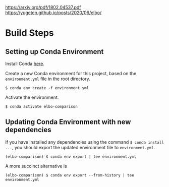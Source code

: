 https://arxiv.org/pdf/1802.04537.pdf
https://yugeten.github.io/posts/2020/06/elbo/

# Build Steps

## Setting up Conda Environment

Install Conda [here](https://docs.conda.io/projects/conda/en/latest/user-guide/install/index.html#regular-installation).

Create a new Conda environment for this project, based on the `environment.yml` file in the root directory.

```
$ conda env create -f environment.yml
```

Activate the environment.

```
$ conda activate elbo-comparison
```

## Updating Conda Environment with new dependencies

If you have installed any dependencies using the command `$ conda install ...`, you should export the updated environment file to `environment.yml`.

```
(elbo-comparison) $ conda env export | tee environment.yml
```

A more succinct alternative is

```
(elbo-comparison) $ conda env export --from-history | tee environment.yml
```
